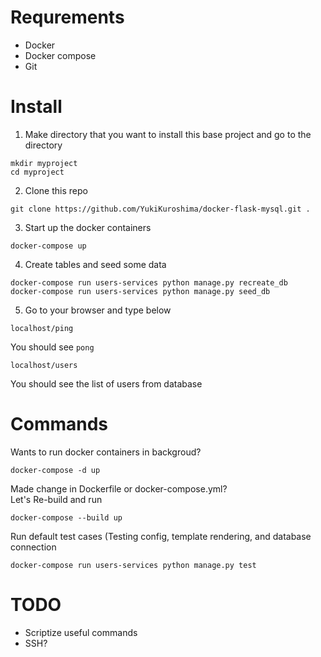 # Requrements
* Docker
* Docker compose
* Git

# Install
1. Make directory that you want to install this base project and go to the directory
```
mkdir myproject
cd myproject
```

2. Clone this repo
```
git clone https://github.com/YukiKuroshima/docker-flask-mysql.git .
```

3. Start up the docker containers
```
docker-compose up
```

4. Create tables and seed some data
```
docker-compose run users-services python manage.py recreate_db
docker-compose run users-services python manage.py seed_db
```

5. Go to your browser and type below
```
localhost/ping
```
You should see `pong`

```
localhost/users
```
You should see the list of users from database


# Commands
Wants to run docker containers in backgroud?
```
docker-compose -d up
```

Made change in Dockerfile or docker-compose.yml?
<br>Let's Re-build and run
```
docker-compose --build up
```

Run default test cases (Testing config, template rendering, and database connection
```
docker-compose run users-services python manage.py test
```


# TODO
* Scriptize useful commands
* SSH?
